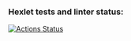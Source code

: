 ### Hexlet tests and linter status:
[![Actions Status](https://github.com/BYTULOCHKIN/frontend-project-lvl1/workflows/hexlet-check/badge.svg)](https://github.com/BYTULOCHKIN/frontend-project-lvl1/actions)